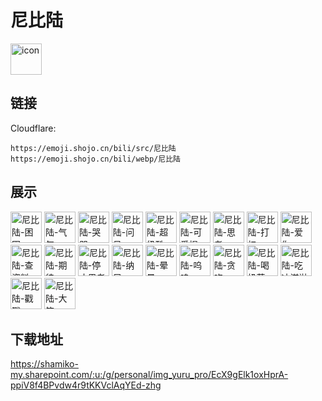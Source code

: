 # 尼比陆
<img src="https://emoji.shojo.cn/bili/src/尼比陆/icon.png" width="50" height="50" alt="icon">

## 链接
Cloudflare:
```
https://emoji.shojo.cn/bili/src/尼比陆
https://emoji.shojo.cn/bili/webp/尼比陆
```
## 展示
<img src="https://emoji.shojo.cn/bili/src/尼比陆/尼比陆-困困.png" width="50" height="50" alt="尼比陆-困困">
<img src="https://emoji.shojo.cn/bili/src/尼比陆/尼比陆-气气.png" width="50" height="50" alt="尼比陆-气气">
<img src="https://emoji.shojo.cn/bili/src/尼比陆/尼比陆-哭哭.png" width="50" height="50" alt="尼比陆-哭哭">
<img src="https://emoji.shojo.cn/bili/src/尼比陆/尼比陆-问号.png" width="50" height="50" alt="尼比陆-问号">
<img src="https://emoji.shojo.cn/bili/src/尼比陆/尼比陆-超级酷.png" width="50" height="50" alt="尼比陆-超级酷">
<img src="https://emoji.shojo.cn/bili/src/尼比陆/尼比陆-可爱捏.png" width="50" height="50" alt="尼比陆-可爱捏">
<img src="https://emoji.shojo.cn/bili/src/尼比陆/尼比陆-思考.png" width="50" height="50" alt="尼比陆-思考">
<img src="https://emoji.shojo.cn/bili/src/尼比陆/尼比陆-打扫.png" width="50" height="50" alt="尼比陆-打扫">
<img src="https://emoji.shojo.cn/bili/src/尼比陆/尼比陆-爱你.png" width="50" height="50" alt="尼比陆-爱你">
<img src="https://emoji.shojo.cn/bili/src/尼比陆/尼比陆-查资料.png" width="50" height="50" alt="尼比陆-查资料">
<img src="https://emoji.shojo.cn/bili/src/尼比陆/尼比陆-期待.png" width="50" height="50" alt="尼比陆-期待">
<img src="https://emoji.shojo.cn/bili/src/尼比陆/尼比陆-停止思考.png" width="50" height="50" alt="尼比陆-停止思考">
<img src="https://emoji.shojo.cn/bili/src/尼比陆/尼比陆-纳尼.png" width="50" height="50" alt="尼比陆-纳尼">
<img src="https://emoji.shojo.cn/bili/src/尼比陆/尼比陆-晕晕.png" width="50" height="50" alt="尼比陆-晕晕">
<img src="https://emoji.shojo.cn/bili/src/尼比陆/尼比陆-呜呜.png" width="50" height="50" alt="尼比陆-呜呜">
<img src="https://emoji.shojo.cn/bili/src/尼比陆/尼比陆-贪吃.png" width="50" height="50" alt="尼比陆-贪吃">
<img src="https://emoji.shojo.cn/bili/src/尼比陆/尼比陆-喝奶茶.png" width="50" height="50" alt="尼比陆-喝奶茶">
<img src="https://emoji.shojo.cn/bili/src/尼比陆/尼比陆-吃冰淇淋.png" width="50" height="50" alt="尼比陆-吃冰淇淋">
<img src="https://emoji.shojo.cn/bili/src/尼比陆/尼比陆-戳戳.png" width="50" height="50" alt="尼比陆-戳戳">
<img src="https://emoji.shojo.cn/bili/src/尼比陆/尼比陆-大笑.png" width="50" height="50" alt="尼比陆-大笑">

## 下载地址

https://shamiko-my.sharepoint.com/:u:/g/personal/img_yuru_pro/EcX9gElk1oxHprA-ppiV8f4BPvdw4r9tKKVclAqYEd-zhg